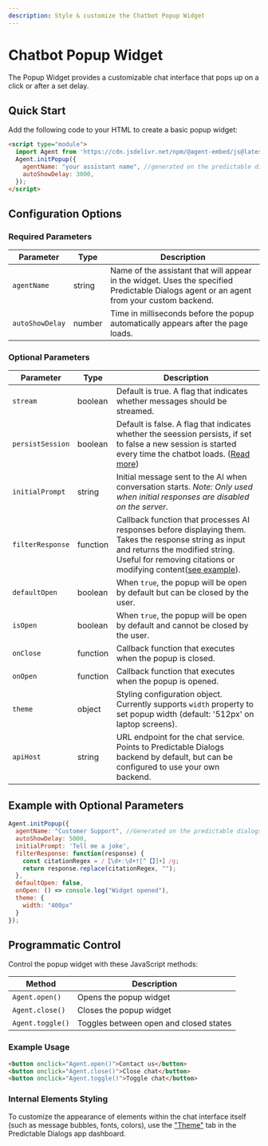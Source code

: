 ```yaml
---
description: Style & customize the Chatbot Popup Widget
---
```

# Chatbot Popup Widget

The Popup Widget provides a customizable chat interface that pops up on a click or after a set delay.

## Quick Start

Add the following code to your HTML to create a basic popup widget:

```html
<script type="module">
  import Agent from 'https://cdn.jsdelivr.net/npm/@agent-embed/js@latest/dist/web.js'
  Agent.initPopup({
    agentName: "your assistant name", //generated on the predictable dialogs app
    autoShowDelay: 3000,
  });
</script>
```

## Configuration Options

### Required Parameters

| Parameter | Type | Description |
|-----------|------|-------------|
| `agentName` | string | Name of the assistant that will appear in the widget. Uses the specified Predictable Dialogs agent or an agent from your custom backend. |
| `autoShowDelay` | number | Time in milliseconds before the popup automatically appears after the page loads. |

### Optional Parameters

| Parameter | Type | Description |
|-----------|------|-------------|
| `stream` | boolean | Default is true. A flag that indicates whether messages should be streamed.|
| `persistSession` | boolean | Default is false. A flag that indicates whether the seession persists, if set to false a new session is started every time the chatbot loads.  ([Read more](/sessions)) |
| `initialPrompt` | string | Initial message sent to the AI when conversation starts. *Note: Only used when initial responses are disabled on the server.* |
| `filterResponse` | function | Callback function that processes AI responses before displaying them. Takes the response string as input and returns the modified string. Useful for removing citations or modifying content([see example](/how-to/removing-openai-citations)). |
| `defaultOpen` | boolean | When `true`, the popup will be open by default but can be closed by the user. |
| `isOpen` | boolean | When `true`, the popup will be open by default and cannot be closed by the user. |
| `onClose` | function | Callback function that executes when the popup is closed. |
| `onOpen` | function | Callback function that executes when the popup is opened. |
| `theme` | object | Styling configuration object. Currently supports `width` property to set popup width (default: '512px' on laptop screens). |
| `apiHost` | string | URL endpoint for the chat service. Points to Predictable Dialogs backend by default, but can be configured to use your own backend. |

## Example with Optional Parameters

```javascript
Agent.initPopup({
  agentName: "Customer Support", //Generated on the predictable dialogs app
  autoShowDelay: 5000,
  initialPrompt: 'Tell me a joke',
  filterResponse: function(response) {
    const citationRegex = /【\d+:\d+†[^【】]+】/g;
    return response.replace(citationRegex, "");
  },
  defaultOpen: false,
  onOpen: () => console.log("Widget opened"),
  theme: {
    width: "400px"
  }
});
```

## Programmatic Control

Control the popup widget with these JavaScript methods:

| Method | Description |
|--------|-------------|
| `Agent.open()` | Opens the popup widget |
| `Agent.close()` | Closes the popup widget |
| `Agent.toggle()` | Toggles between open and closed states |

### Example Usage

```html
<button onclick="Agent.open()">Contact us</button>
<button onclick="Agent.close()">Close chat</button>
<button onclick="Agent.toggle()">Toggle chat</button>
```

### Internal Elements Styling
To customize the appearance of elements within the chat interface itself (such as message bubbles, fonts, colors), use the ["Theme"](/docs/getting-started/theme) tab in the Predictable Dialogs app dashboard.